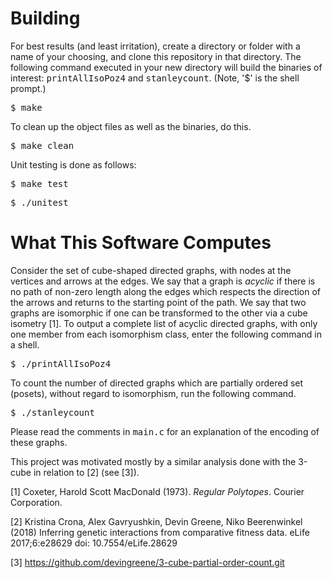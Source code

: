 # Building

For best results (and least irritation), create a directory or folder with a name of your choosing, and clone this repository in that directory.  The following command executed in your new directory will build the binaries of interest: <tt>printAllIsoPoz4</tt> and <tt>stanleycount</tt>. (Note, '$' is the shell prompt.) 

<tt>$ make</tt>

To clean up the object files as well as the binaries, do this.

<tt>$ make clean</tt>

Unit testing is done as follows:

<tt>$ make test</tt>

<tt>$ ./unitest</tt>

# What This Software Computes

Consider the set of cube-shaped directed graphs, with nodes at the vertices and arrows at the edges.  We say that a graph is <i>acyclic</i> if there is no path of non-zero length along the edges which respects the direction of the arrows and returns to the starting point of the path.  We say that two graphs are isomorphic if one can be transformed to the other via a cube isometry [1].  To output a complete list of acyclic directed graphs, with only one member from each isomorphism class, enter the following command in a shell. 

<tt>$ ./printAllIsoPoz4</tt>

To count the number of directed graphs which are partially ordered set (posets), without regard to isomorphism, run the following command.

<tt>$ ./stanleycount</tt>

Please read the comments in <tt>main.c</tt> for an explanation of the encoding of these graphs.

This project was motivated mostly by a similar analysis done with the 3-cube in relation to [2] (see [3]).

[1] Coxeter, Harold Scott MacDonald (1973). <i>Regular Polytopes</i>. Courier Corporation.

[2] Kristina Crona, Alex Gavryushkin, Devin Greene, Niko Beerenwinkel (2018) Inferring genetic interactions from comparative fitness data.  eLife 2017;6:e28629 doi: 10.7554/eLife.28629 

[3] https://github.com/devingreene/3-cube-partial-order-count.git
